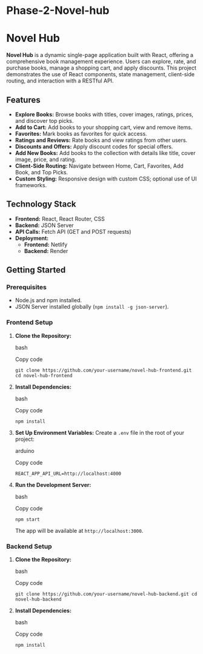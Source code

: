 # Phase-2-Novel-hub
# Novel Hub

**Novel Hub** is a dynamic single-page application built with React, offering a comprehensive book management experience. Users can explore, rate, and purchase books, manage a shopping cart, and apply discounts. This project demonstrates the use of React components, state management, client-side routing, and interaction with a RESTful API.

## Features

-   **Explore Books:** Browse books with titles, cover images, ratings, prices, and discover top picks.
-   **Add to Cart:** Add books to your shopping cart, view and remove items.
-   **Favorites:** Mark books as favorites for quick access.
-   **Ratings and Reviews:** Rate books and view ratings from other users.
-   **Discounts and Offers:** Apply discount codes for special offers.
-   **Add New Books:** Add books to the collection with details like title, cover image, price, and rating.
-   **Client-Side Routing:** Navigate between Home, Cart, Favorites, Add Book, and Top Picks.
-   **Custom Styling:** Responsive design with custom CSS; optional use of UI frameworks.

## Technology Stack

-   **Frontend:** React, React Router, CSS
-   **Backend:** JSON Server
-   **API Calls:** Fetch API (GET and POST requests)
-   **Deployment:**
    -   **Frontend:** Netlify
    -   **Backend:** Render

## Getting Started

### Prerequisites

-   Node.js and npm installed.
-   JSON Server installed globally (`npm install -g json-server`).

### Frontend Setup

1.  **Clone the Repository:**
    
    bash
    
    Copy code
    
    `git clone https://github.com/your-username/novel-hub-frontend.git
    cd novel-hub-frontend` 
    
2.  **Install Dependencies:**
    
    bash
    
    Copy code
    
    `npm install` 
    
3.  **Set Up Environment Variables:** Create a `.env` file in the root of your project:
    
    arduino
    
    Copy code
    
    `REACT_APP_API_URL=http://localhost:4000` 
    
4.  **Run the Development Server:**
    
    bash
    
    Copy code
    
    `npm start` 
    
    The app will be available at `http://localhost:3000`.
    

### Backend Setup

1.  **Clone the Repository:**
    
    bash
    
    Copy code
    
    `git clone https://github.com/your-username/novel-hub-backend.git
    cd novel-hub-backend` 
    
2.  **Install Dependencies:**
    
    bash
    
    Copy code
    
    `npm install`